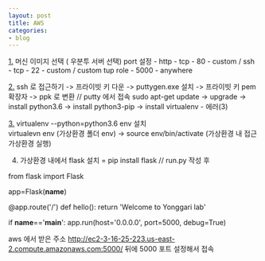 ```yaml
---
layout: post
title: AWS 
categories:
- blog
---
```


[1.] 머신 이미지 선택 ( 우분투 서버 선택)
  port 설정 - 
  http - tcp - 80 - custom / 
  ssh  - tcp - 22 - custom /
  custom tup role - 5000 - anywhere
  
[2.] ssh 로 접근하기 -> 프라이빗 키 다운 -> puttygen.exe 설치 -> 프라이빗 키 pem 확장자 -> ppk 로 변환 // putty 에서 접속 
  sudo apt-get update -> upgrade -> install python3.6 ->  install python3-pip -> install virtualenv - 에러(3)
  
[3.] virtualenv --python=python3.6 env 설치   
  virtualevn env (가상환경 폴더 env)  -> source env/bin/activate (가상환경 내 접근 가상환경 실행) 
  
 4) 가상환경 내에서 flask 설치 = pip install flask // run.py 작성 후  

  from flask import Flask

  app=Flask(__name__)

  @app.route('/')
  def hello():
   return 'Welcome to Yonggari lab'

  if __name__=='__main__':
   app.run(host='0.0.0.0', port=5000, debug=True)

aws 에서 받은 주소  http://ec2-3-16-25-223.us-east-2.compute.amazonaws.com:5000/  뒤에 5000 포트 설정해서 접속 

[1.]:http://yonggari.com/set_to_python_server/
[2.]:https://mozi.tistory.com/191
[3.]:https://beomi.github.io/2016/12/28/HowToSetup-Virtualenv-VirtualenvWrapper/
